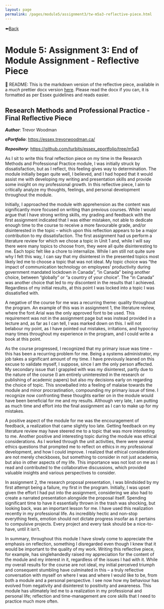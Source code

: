 ```yaml
---
layout: page
permalink: /pages/module5/assignment3/tw-m5a3-reflective-piece.html
---
```


⬅️[Back](/pages/module5.html)

# Module 5: Assignment 3: End of Module Assignment - Reflective Piece

👀 README: This is the markdown version of the reflective piece, available in a *much* prettier docx version [here](/pages/module5/assignment3/TW-M5A3-ReflectivePiece.docx). Please read the docx if you can, it is formatted as per Essex guidelines and reads easier.

## Research Methods and Professional Practice - Final Reflective Piece

__*Author*__: Trevor Woodman

__*ePortfolio*__: https://essex.trevorwoodman.ca/

__*Repository*__: https://github.com/turbits/essex_eportfolio/tree/m5a3


As I sit to write this final reflection piece on my time in the Research Methods and Professional Practice module, I was initially struck by dissatisfaction, but as I reflect, this feeling gives way to determination. The module initially began quite well, I believed, and I had hoped that it would assist me with developing my writing and presentation skills and provide some insight on my professional growth. In this reflective piece, I aim to critically analyze my thoughts, feelings, and personal development throughout the module.

Initially, I approached the module with apprehension as the content was significantly more focused on writing than previous courses. While I would argue that I have strong writing skills, my grading and feedback with the first assignment indicated that I was either mistaken, not able to dedicate enough time to the course to receive a more favourable grade, and/or disinterested in the topic – which upon this reflection appears to be a major contribution to my dissatisfaction. The first assignment had us perform a literature review for which we chose a topic in Unit 1 and, while I will say there were many topics to choose from, they were all quite disinteresting to me. Each topic felt like a chore to internalize. While I am still not quite sure why I felt this way, I can say that my disinterest in the presented topics most likely led me to choose a topic that was not ideal. My topic choice was “the impact of communication technology on employees’ productivity during government mandated lockdown in Canada”, “in Canada” being another choice, between “globally” or “a country of your choice”. The “in Canada” was another choice that led to my discontent in the results that I achieved. Regardless of my initial results, at this point I was locked into a topic I was dissatisfied with.

A negative of the course for me was a recurring theme: quality throughout the program. An example of this was in assignment 1, the literature review, where the font Arial was the only approved font to be used. This requirement was not in the assignment page but was instead provided in a lecture and, as far as I can tell, I was marked down on this. I will not belabour my point, as I have pointed out mistakes, irritations, and hypocrisy many times throughout my experience in the program, and I could write a book at this point.

As the course progressed, I recognized that my primary issue was time – this has been a recurring problem for me. Being a systems administrator, my job takes a significant amount of my time. I have previously leaned on this excuse to validate myself, I suppose, since I am the only person affected. My secondary issue that I grappled with was my disinterest, partly due to the nature of the course (I am entirely uninterested in the research or publishing of academic papers) but also my decisions early on regarding the choice of topic. This snowballed into a feeling of malaise towards the module and minor procrastination, compounding my primary issue of time. I recognize now confronting these thoughts earlier on in the module would have been beneficial for me and my results. Although very late, I am putting as much time and effort into the final assignment as I can to make up for my mistakes.

A positive aspect of the module for me was the encouragement of feedback, a realization that came slightly too late. Getting feedback on my literature review may have steered me to a topic that was more interesting to me. Another positive and interesting topic during the module was ethical considerations. As I worked through the unit activities, there were several ethics questions that prompted me to reflect on ethics in my professional development, and how I could improve. I realized that ethical considerations are not merely checkboxes, but something to consider in not just academia, but also in other aspects of my life. This importance was not lost on me as I read and contributed to the collaborative discussions, which provided valuable insights and various perspectives to consider.

In assignment 2, the research proposal presentation, I was blindsided by my first attempt being a failure, my first in the program. Initially, I was upset given the effort I had put into the assignment, considering we also had to create a narrated presentation alongside the proposal itself. Spending significant time to have it essentially thrown in the trash was shocking, but looking back, was an important lesson for me. I have used this realization recently in my professional life. As incredibly hectic and non-stop everything feels, emotion should not dictate progress insofar as it pertains to compulsive projects. Every project and every task should be a nice-to-have, until it isn’t.

In summary, throughout this module I have slowly come to appreciate the emphasis on reflection, something I disregarded even though I knew that it would be important to the quality of my work. Writing this reflective piece, for example, has singlehandedly raised my appreciation for the content of the module and my interest in it, regardless of the issues I had with it. While my overall results for the course are not ideal, my initial perceived triumph and consequent stumbling have culminated in this – a truly reflective conversation with myself on where I was and where I would like to be, from both a module and a personal perspective. I see now how my behaviour has evolved from negativity and disinterest to positivity and awareness. This module has ultimately led me to a realization in my professional and personal life; reflection and time-management are core skills that I need to practice much more often.
